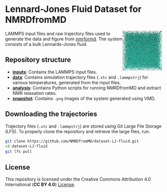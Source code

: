 Lennard-Jones Fluid Dataset for NMRDfromMD
==========================================

<a href="webp">
  <img src="snapshot/lj.png" align="right" width="25%"/>
</a>

LAMMPS input files and raw trajectory files used to generate the data
and figure from [nmrformd](https://nmrdfrommd.readthedocs.io). The system
consists of a bulk Lennards-Jones fluid.

## Repository structure

- **[inputs](inputs)**: Contains the LAMMPS input files.
- **[data](data)**: Contains simulation trajectory files (`.xtc` and `.lammpstrj`)
  for various temperatures, generated from the input files.
- **[analysis](analysis)**: Contains Python scripts for running NMRDfromMD
  and extract NMR relaxation rates.
- **[snapshot](snapshot)**: Contains ``.png`` images of the system generated
  using VMD.

## Downloading the trajectories

Trajectory files (`.xtc` and `.lammpstrj`) are stored using Git Large File
Storage (LFS). To properly clone the repository and retrieve the large files, run:

```bash
git clone https://github.com/NMRDfromMD/dataset-LJ-fluid.git
cd dataset-LJ-fluid
git lfs pull
```

## License

This repository is licensed under the Creative Commons Attribution 4.0
International (**CC BY 4.0**) [License](LICENSE).
